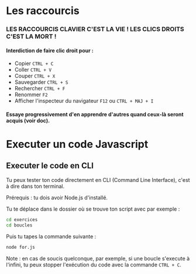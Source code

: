 # Les raccourcis

### LES RACCOURCIS CLAVIER C'EST LA VIE ! LES CLICS DROITS C'EST LA MORT !

#### Interdiction de faire clic droit pour :

- Copier `CTRL + C`
- Coller `CTRL + V`
- Couper `CTRL + X`
- Sauvegarder `CTRL + S`
- Rechercher `CTRL + F`
- Renommer `F2`
- Afficher l'inspecteur du navigateur `F12` ou `CTRL + MAJ + I`

#### Essaye progressivement d'en apprendre d'autres quand ceux-là seront acquis (voir doc).

# Executer un code Javascript

## Executer le code en CLI

Tu peux tester ton code directement en CLI (Command Line Interface), c'est à dire dans ton terminal.

Prérequis : tu dois avoir Node.js d'installé.

Tu te déplace dans le dossier où se trouve ton script avec par exemple :

```bash
cd exercices
cd boucles
```

Puis tu tapes la commande suivante :

```bash
node for.js
```

Note : en cas de soucis quelconque, par exemple, si une boucle s'execute à l'infini, tu peux stopper l'exécution du code avec la commande `CTRL + C`.

